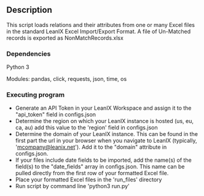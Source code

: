 ## Description
This script loads relations and their attributes from one or many Excel files in the standard LeanIX Excel Import/Export Format.
A file of Un-Matched records is exported as NonMatchRecords.xlsx

### Dependencies

Python 3

Modules: pandas, click, requests, json, time, os

### Executing program


* Generate an API Token in your LeanIX Workspace and assign it to the "api_token" field in configs.json
* Determine the region on which your LeanIX instance is hosted (us, eu, ca, au) add this value to the 'region' field in configs.json
* Determine the domain of your LeanIX instance. This can be found in the first part the url in your browser when you navigate to LeanIX (typically, 'mcompany@leanix.net'). Add it to the "domain" attribute in configs.json.
* If your files include date fields to be imported, add the name(s) of the field(s) to the "date_fields" array in configs.json. This name can be pulled directly from the first row of your formatted Excel file. 
* Place your formatted Excel files in the 'run_files' directory
* Run script by command line 'python3 run.py'
